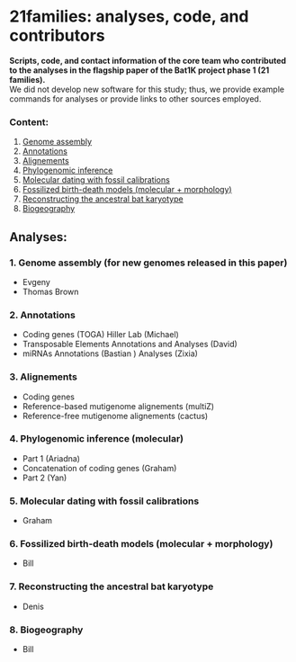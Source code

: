 # 21families: analyses, code, and contributors
**Scripts, code, and contact information of the core team who contributed to the analyses in the flagship paper of the Bat1K project phase 1 (21 families).**<br>
We did not develop new software for this study; thus, we provide example commands for analyses or provide links to other sources employed.

### Content:
1. [Genome assembly](https://github.com/Bat1K-21families/21families-analyses/edit/main/README.md#1-genome-assembly-for-new-genomes-released-in-this-paper)
2. [Annotations](https://github.com/Bat1K-21families/21families-analyses/edit/main/README.md#2-annotations)
3. [Alignements](https://github.com/Bat1K-21families/21families-analyses/edit/main/README.md#3-alignements)
4. [Phylogenomic inference](https://github.com/Bat1K-21families/21families-analyses/edit/main/README.md#4-phylogenomic-inference-molecular)
5. [Molecular dating with fossil calibrations](https://github.com/Bat1K-21families/21families-analyses/edit/main/README.md#5-molecular-dating-with-fossil-calibrations)
6. [Fossilized birth-death models (molecular + morphology)](https://github.com/Bat1K-21families/21families-analyses/edit/main/README.md#6-fossilized-birth-death-models-molecular--morphology)
7. [Reconstructing the ancestral bat karyotype ](https://github.com/Bat1K-21families/21families-analyses/edit/main/README.md#7-reconstructing-the-ancestral-bat-karyotype)
8. [Biogeography ](https://github.com/Bat1K-21families/21families-analyses/edit/main/README.md#8-biogeography)


## Analyses:

### 1. Genome assembly (for new genomes released in this paper)
- Evgeny 
- Thomas Brown

### 2. Annotations 
- Coding genes (TOGA)
        Hiller Lab (Michael)
- Transposable Elements
        Annotations and Analyses (David)
- miRNAs 
        Annotations (Bastian )
        Analyses (Zixia)

### 3. Alignements  
- Coding genes 
- Reference-based mutigenome alignements (multiZ)
- Reference-free mutigenome alignements (cactus)

### 4. Phylogenomic inference (molecular)
- Part 1 (Ariadna)
- Concatenation of coding genes (Graham)
- Part 2 (Yan)

### 5. Molecular dating with fossil calibrations
- Graham

### 6. Fossilized birth-death models (molecular + morphology)
- Bill

### 7. Reconstructing the ancestral bat karyotype 
- Denis

### 8. Biogeography 
- Bill
